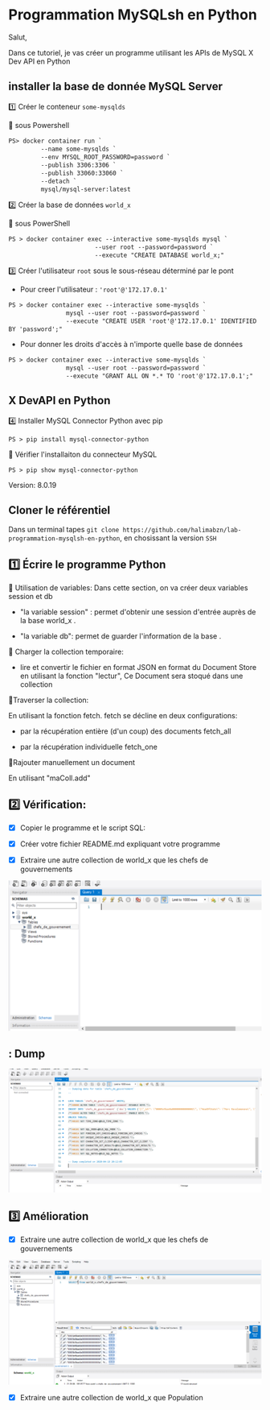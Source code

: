 



# Programmation MySQLsh en Python

Salut, 

Dans ce tutoriel, je vas créer un programme utilisant les APIs de MySQL X Dev API en Python


## installer la base de donnée MySQL Server

:one: Créer le conteneur `some-mysqlds`

:pushpin: sous Powershell

```
PS> docker container run `
         --name some-mysqlds `
         --env MYSQL_ROOT_PASSWORD=password `
         --publish 3306:3306 `
         --publish 33060:33060 `
         --detach `
         mysql/mysql-server:latest
```

:two: Créer la base de données `world_x`

:pushpin: sous PowerShell

```
PS > docker container exec --interactive some-mysqlds mysql `
                        --user root --password=password `
                        --execute "CREATE DATABASE world_x;"
```


:three: Créer l'utilisateur `root` sous le sous-réseau déterminé par le pont 

* Pour creer l'utilisateur : `'root'@'172.17.0.1'`

```
PS > docker container exec --interactive some-mysqlds `
                mysql --user root --password=password `
                --execute "CREATE USER 'root'@'172.17.0.1' IDENTIFIED BY 'password';"
```

* Pour donner les droits d'accès à n'importe quelle base de données

```
PS > docker container exec --interactive some-mysqlds `
                mysql --user root --password=password `
                --execute "GRANT ALL ON *.* TO 'root'@'172.17.0.1';"
```

## X DevAPI en Python


:four: Installer MySQL Connector Python avec pip

```
PS > pip install mysql-connector-python
```
:round_pushpin: Vérifier l'installaiton du connecteur MySQL 

```
PS > pip show mysql-connector-python 
```
Version: 8.0.19

## Cloner le référentiel

Dans un terminal tapes `git clone https://github.com/halimabzn/lab-programmation-mysqlsh-en-python`, en chosissant la version `SSH` 



## :one: Écrire le programme Python

📌 Utilisation de variables: Dans cette section, on va créer deux variables session et db

* "la variable session" : permet d'obtenir une session d'entrée auprès de la base world_x .

* "la variable db": permet de guarder l'information de la base .

📌 Charger la collection temporaire:

* lire et convertir le fichier en format JSON en format du Document Store en utilisant la fonction "lectur", Ce Document sera stoqué dans une collection
 
📌Traverser la collection: 

En utilisant la fonction fetch. fetch se décline en deux configurations:

- par la récupération entière (d'un coup) des documents fetch_all

- par la récupération individuelle fetch_one

📌Rajouter manuellement un document

En utilisant "maColl.add"


## :two: Vérification: 

- [x] Copier le programme et le script SQL:	

- [x] Créer votre fichier README.md expliquant votre programme	

* [x] Extraire une autre collection de world_x que les chefs de gouvernements	


![](image/word_x.PNG)


## : Dump

![](image/dump.PNG)

## :three: Amélioration	


* [x] Extraire une autre collection de world_x que les chefs de gouvernements	

<img src="Mycollection.PNG"></img>

* [x] Extraire une autre collection de world_x que Population






